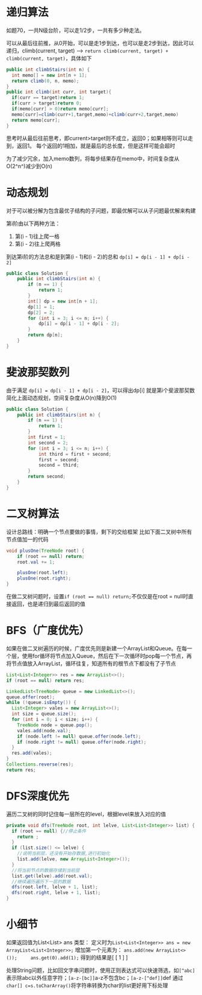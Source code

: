 # 递归算法

如题70，一共N级台阶，可以走1/2步，一共有多少种走法。

可以从最后往前推，从0开始，可以是走1步到达，也可以是走2步到达，因此可以递归，climb(current, target) --> `return climb(current, target) + climb(current, target)`，具体如下

```java
public int climbStairs(int n) {
  int memo[] = new int[n + 1];
  return climb(0, n, memo);
}
public int climb(int curr, int target){
  if(curr == target)return 1;
  if(curr > target)return 0;
  if(memo[curr] > 0)return memo[curr];
  memo[curr]=climb(curr+1,target,memo)+climb(curr+2,target,memo)
  return memo[curr];
}
```

思考时从最后往前思考，即current>target则不成立，返回0；如果相等则可以走到，返回1。
每个返回的1相加，就是最后的总长度，但是这样可能会超时

为了减少冗余，加入memo数列，将每步结果存在memo中，时间复杂度从O(2^n^)减少到O(n)



# 动态规划

对于可以被分解为包含最优子结构的子问题，即最优解可以从子问题最优解来构建

第i阶由以下两种方法：

1. 第(i - 1)往上爬一格
2. 第(i - 2)往上爬两格

到达第i阶的方法总和是到第(i - 1)和(i - 2)的总和
`dp[i] = dp[i - 1] + dp[i - 2]`

```java
public class Solution {
    public int climbStairs(int n) {
        if (n == 1) {
            return 1;
        }
        int[] dp = new int[n + 1];
        dp[1] = 1;
        dp[2] = 2;
        for (int i = 3; i <= n; i++) {
            dp[i] = dp[i - 1] + dp[i - 2];
        }
        return dp[n];
    }
}
```



# 斐波那契数列

由于满足 `dp[i] = dp[i - 1] + dp[i - 2]`，可以得出dp[i] 就是第i个斐波那契数
简化上面动态规划，空间复杂度从O(n)降到O(1)

```java
public class Solution {
    public int climbStairs(int n) {
        if (n == 1) {
            return 1;
        }
        int first = 1;
        int second = 2;
        for (int i = 3; i <= n; i++) {
            int third = first + second;
            first = second;
            second = third;
        }
        return second;
    }
}
```



# 二叉树算法

设计总路线：明确一个节点要做的事情，剩下的交给框架
比如下面二叉树中所有节点值加一的代码

```java
void plusOne(TreeNode root) {
    if (root == null) return;
    root.val += 1;

    plusOne(root.left);
    plusOne(root.right);
}
```

在做二叉树问题时，设置`if (root == null) return;`不仅仅是在root = null时直接返回，也是递归到最后返回的值

# BFS（广度优先）

如果在做二叉树遍历的时候，广度优先则是新建一个ArrayList和Queue。在每一个层，使用for循环将节点加入Queue，然后在下一次循环时pop每一个节点，再将节点值放入ArrayList，循环往复，知道所有的根节点下都没有了子节点

```java
List<List<Integer>> res = new ArrayList<>();
if (root == null) return res;

LinkedList<TreeNode> queue = new LinkedList<>();
queue.offer(root);
while (!queue.isEmpty()) {
  List<Integer> vales = new ArrayList<>();
  int size = queue.size();
  for (int i = 0; i < size; i++) {
    TreeNode node = queue.pop();
    vales.add(node.val);
    if (node.left != null) queue.offer(node.left);
    if (node.right != null) queue.offer(node.right);
  }
  res.add(vales);
}
Collections.reverse(res);
return res;
```

# DFS深度优先

遍历二叉树的同时记住每一层所在的level，根据level来放入对应的值

```java
private void dfs(TreeNode root, int lelve, List<List<Integer>> list) {
  if (root == null) {//停止条件
    return ;
  }
  if (list.size() <= lelve) {
    //说明当前层，还没有开始存数据,进行初始化
    list.add(lelve, new ArrayList<Integer>());
  }
  //将当前节点的数据存储到当前层
  list.get(lelve).add(root.val);
  //继续遍历遍历下一层的数据
  dfs(root.left, lelve + 1, list);
  dfs(root.right, lelve + 1, list);
}
```



# 小细节

如果返回值为List<List<Integer>> ans 类型：
定义时为`List<List<Integer>> ans = new ArrayList<List<Integer>>;`
增加第一个元素为：
`ans.add(new ArrayList<>());     ans.get(0).add(1);`
得到的结果是[  [ 1 ]  ]

处理String问题，比如回文字串问题时，使用正则表达式可以快速筛选，如`[^abc] `表示除abc以外任意字符；`[a-z-[bc]]`a-z不包含bc；`[a-z-[^def]]`def
通过`char[] c=s.toCharArray()`将字符串转换为char的list更好用下标处理

